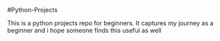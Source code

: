 #Python-Projects


This is a python projects repo for beginners. It captures my journey as a beginner and i hope someone finds this useful as well
